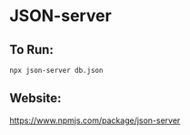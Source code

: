 # JSON-server

## To Run:

`npx json-server db.json`

## Website: 

https://www.npmjs.com/package/json-server